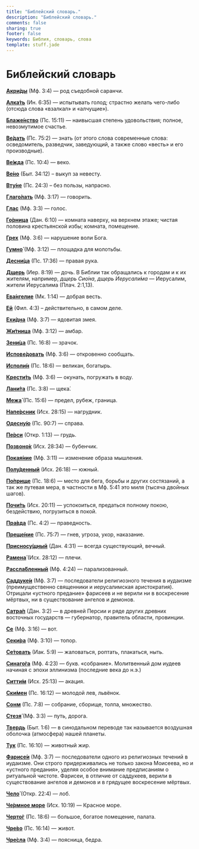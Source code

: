 ```yaml
---
title: "Библейский словарь."
description: "Библейский словарь."
comments: false
sharing: true
footer: false
keywords: Библия, словарь, слова
template: stuff.jade
---
```


# Библейский словарь

[**Акри́ды**](https://ru.wiktionary.org/wiki/акрида) (Мф. 3:4) — род съедобной саранчи.

[**Алка́ть**](https://ru.wiktionary.org/wiki/алкать) (Ин. 6:35) — испытывать голод; страстно желать чего-либо (отсюда слова «взалкал» и «алчущие»).

[**Блаже́нство**](https://ru.wiktionary.org/wiki/блаженство) (Пс. 15:11) — наивысшая степень удовольствия; полное, невозмутимое счастье.

[**Ве́дать**](https://ru.wiktionary.org/wiki/ведать) (Пс. 75:2) — знать (от этого слова современные слова: осведомитель, разведчик, заведующий, а также слово «весть» и его производные).

[**Ве́жда**](https://ru.wiktionary.org/wiki/вежда) (Пс. 10:4) — веко.

[**Ве́но**](https://ru.wiktionary.org/wiki/вено) (Быт. 34:12) – выкуп за невесту.

[**Вту́не**](https://ru.wiktionary.org/wiki/втуне) (Пс. 24:3) – без пользы, напрасно.

[**Глаго́лать**](https://ru.wiktionary.org/wiki/глаголать) (Мф. 3:17) — говорить.

[**Глас**](https://ru.wiktionary.org/wiki/глас) (Мф. 3:3) — голос.

[**Го́рница**](https://ru.wiktionary.org/wiki/горница) (Дан. 6:10) — комната наверху, на верхнем этаже; чистая половина крестьянской избы; комната, помещение.

[**Грех**](https://ru.wiktionary.org/wiki/грех) (Мф. 3:6) — нарушение воли Бога.

[**Гумно́**](https://ru.wiktionary.org/wiki/гумно) (Мф. 3:12) — площадка для молотьбы.

[**Десни́ца**](https://ru.wiktionary.org/wiki/десница) (Пс. 17:36) — правая рука.

[**Дщерь**](https://ru.wiktionary.org/wiki/дщерь) (Иер. 8:19) — дочь. В Библии так обращались к городам и к их жителям, например, _дщерь Сио́на_, _дщерь Иерусали́ма_ — Иерусалим, жители Иерусалима (Плач. 2:1,13).

[**Ева́нгелие**](https://ru.wiktionary.org/wiki/Евангелие) (Мк. 1:14) — добрая весть.

[**Ей**](https://vasmer.lexicography.online/е/ей) (Фил. 4:3) – действительно, в самом деле.

[**Ехи́дна**](https://ru.wiktionary.org/wiki/ехидна) (Мф. 3:7) — ядовитая змея.

[**Жи́тница**](https://ru.wiktionary.org/wiki/житница) (Мф. 3:12) — амбар.

[**Зени́ца**](https://ru.wiktionary.org/wiki/зеница) (Пс. 16:8) — зрачок.

[**Испове́довать**](https://ru.wiktionary.org/wiki/исповедовать) (Мф. 3:6) — откровенно сообщать.

[**Исполи́н**](https://ru.wiktionary.org/wiki/исполин) (Пс. 18:6) — великан, богатырь.

[**Крести́ть**](https://ru.wikipedia.org/wiki/Крещение) (Мф. 3:6) — окунать, погружать в воду.

[**Лани́та**](https://ru.wiktionary.org/wiki/ланита) (Пс. 3:8) — щека́.

[**Межа́**](https://ru.wiktionary.org/wiki/межа) (Пс. 15:6) — предел, рубеж, граница.

[**Напе́рсник**](https://ru.wiktionary.org/wiki/перси) (Исх. 28:15) — нагрудник.

[**Одесну́ю**](https://ru.wiktionary.org/wiki/одесную) (Пс. 90:7) — справа.

[**Пе́рси**](https://ru.wiktionary.org/wiki/перси) (Откр. 1:13) — грудь.

[**Позвоно́к**](https://ru.wiktionary.org/wiki/позвонок) (Исх. 28:34) — бубенчик.

[**Покая́ние**](https://azbyka.ru/pokayanie) (Мф. 3:11) — изменение образа мышления.

[**Полу́денный**](https://www.efremova.info/word/poludennyj.html) (Исх. 26:18) — южный.

[**По́прище**](https://ru.wiktionary.org/wiki/поприще) (Пс. 18:6) — место для бега, борьбы и других состязаний, а так же путевая мера, в частности в Мф. 5:41 это миля (тысяча двойных шагов).

[**Почи́ть**](https://ru.wiktionary.org/wiki/почить) (Исх. 20:11) — успокоиться, предаться полному покою, бездействию, погрузиться в покой.

[**Пра́вда**](http://slovari.299.ru/word.php?id=25699&sl=oj) (Пс. 4:2) — праведность.

[**Преще́ние**](https://ru.wiktionary.org/wiki/прещение) (Пс. 75:7) — гнев, угроза, укор, наказание.

[**Присносу́щный**](https://slovar.cc/rel/cerkov/2321096.html) (Дан. 4:31) — всегда существующий, вечный.

[**Рамена́**](https://ru.wiktionary.org/wiki/рамена) (Исх. 28:12) — плечи.

[**Рассла́бленный**](https://ru.wiktionary.org/wiki/расслабленный) (Мф. 4:24) — парализованный.

[**Саддуке́и**](https://ru.wikipedia.org/wiki/Саддукеи) (Мф. 3:7) — последователи религиозного течения в иудаизме (преимущественно священники и иерусалимская аристократия). Отрицали «устного предание» фарисеев и не верили ни в воскресение мёртвых, ни в существование ангелов и демонов.

[**Сатра́п**](https://ru.wiktionary.org/wiki/сатрап) (Дан. 3:2) — в древней Персии и ряде других древних восточных государств — губернатор, правитель области, провинции.

[**Се**](https://ru.wiktionary.org/wiki/се) (Мф. 3:16) — вот.

[**Секи́ра**](https://ru.wiktionary.org/wiki/секира) (Мф. 3:10) — топор.

[**Се́товать**](https://ru.wiktionary.org/wiki/сетовать) (Иак. 5:9) — жаловаться, роптать, плакаться, ныть.

[**Синаго́га**](https://ru.wiktionary.org/wiki/синагога) (Мф. 4:23) — букв. «собрание». Молитвенный дом иудеев начиная с эпохи эллинизма (последние века до н.э.)

[**Ситти́м**](https://bible_dic_ru.academic.ru/3746/ситтим) (Исх. 25:13) — акация.

[**Ски́мен**](https://vasmer.lexicography.online/с/скимен) (Пс. 16:12) — молодой лев, львёнок.

[**Сонм**](https://ru.wiktionary.org/wiki/сонм) (Пс. 7:8) — собрание, сборище, толпа, множество.

[**Стезя́**](https://ru.wiktionary.org/wiki/стезя) (Мф. 3:3) — путь, дорога.

[**Твердь**](https://ru.wiktionary.org/wiki/твердь) (Быт. 1:6) — в синодальном переводе так называется воздушная оболочка (атмосфера) нашей планеты.

[**Тук**](https://ru.wiktionary.org/wiki/тук) (Пс. 16:10) — животный жир.

[**Фарисе́и**](https://ru.wikipedia.org/wiki/Фарисеи) (Мф. 3:7) — последователи одного из религиозных течений в иудаизме. Они строго придерживались не только закона Моисеева, но и «устного предания», уделяя особое внимание предписаниям о ритуальной чистоте. Фарисеи, в отличие от саддукеев, верили в существование ангелов и демонов и в грядущее воскресение мёртвых.

[**Чело́**](https://ru.wiktionary.org/wiki/чело) (Откр. 22:4) — лоб.

[**Че́рмное море**](https://ru.wiktionary.org/wiki/чермный) (Исх. 10:19) — Красное море.

[**Черто́г**](https://ru.wiktionary.org/wiki/чертог) (Пс. 18:6) — большое, богатое помещение, палата.

[**Чре́во**](https://ru.wiktionary.org/wiki/чрево) (Пс. 16:14) — живот.

[**Чре́сла**](https://ru.wiktionary.org/wiki/чресла) (Мф. 3:4) — поясница, бедра.

